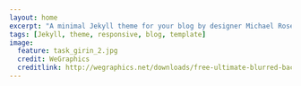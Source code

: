 ```yaml
---
layout: home
excerpt: "A minimal Jekyll theme for your blog by designer Michael Rose."
tags: [Jekyll, theme, responsive, blog, template]
image:
  feature: task_girin_2.jpg
  credit: WeGraphics
  creditlink: http://wegraphics.net/downloads/free-ultimate-blurred-background-pack/
---
```

